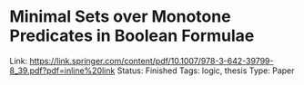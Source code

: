 # Minimal Sets over Monotone Predicates in Boolean Formulae

Link: https://link.springer.com/content/pdf/10.1007/978-3-642-39799-8_39.pdf?pdf=inline%20link
Status: Finished
Tags: logic, thesis
Type: Paper
